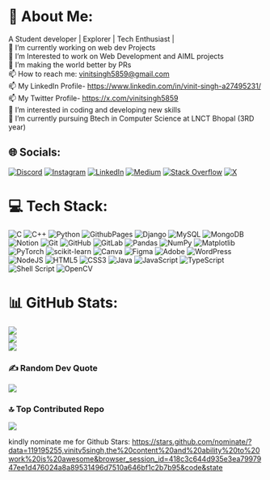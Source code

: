 


<!---
vinitv5singh/vinitv5singh is a ✨ special ✨ repository because its `README.md` (this file) appears on your GitHub profile.
You can click the Preview link to take a look at your changes.
--->

# 💫 About Me:
A Student developer | Explorer | Tech Enthusiast |<br>🔭 I’m currently working on web dev Projects<br>🌱 I’m Interested to work on Web Development and AIML projects<br>👯 I’m making the world better by PRs<br>📫 How to reach me: vinitsingh5859@gmail.com<br>📫 My LinkedIn Profile- https://www.linkedin.com/in/vinit-singh-a27495231/<br>📫 My Twitter Profile- https://x.com/vinitsingh5859<br>👀 I’m interested in coding and developing new skills<br>🌱 I’m currently pursuing Btech in Computer Science at LNCT Bhopal (3RD year)


## 🌐 Socials:
[![Discord](https://img.shields.io/badge/Discord-%237289DA.svg?logo=discord&logoColor=white)](https://discord.gg/#vinit8481) [![Instagram](https://img.shields.io/badge/Instagram-%23E4405F.svg?logo=Instagram&logoColor=white)](https://instagram.com/vinit0108) [![LinkedIn](https://img.shields.io/badge/LinkedIn-%230077B5.svg?logo=linkedin&logoColor=white)](https://linkedin.com/in/vinit-singh-a27495231/) [![Medium](https://img.shields.io/badge/Medium-12100E?logo=medium&logoColor=white)](https://medium.com/@@vinitsingh5859) [![Stack Overflow](https://img.shields.io/badge/-Stackoverflow-FE7A16?logo=stack-overflow&logoColor=white)](https://stackoverflow.com/users/22104512/vinit-singh) [![X](https://img.shields.io/badge/X-black.svg?logo=X&logoColor=white)](https://x.com/vinitsingh5859) 

# 💻 Tech Stack:
![C](https://img.shields.io/badge/c-%2300599C.svg?style=flat-square&logo=c&logoColor=white) ![C++](https://img.shields.io/badge/c++-%2300599C.svg?style=flat-square&logo=c%2B%2B&logoColor=white) ![Python](https://img.shields.io/badge/python-3670A0?style=flat-square&logo=python&logoColor=ffdd54) ![GithubPages](https://img.shields.io/badge/github%20pages-121013?style=flat-square&logo=github&logoColor=white) ![Django](https://img.shields.io/badge/django-%23092E20.svg?style=flat-square&logo=django&logoColor=white) ![MySQL](https://img.shields.io/badge/mysql-4479A1.svg?style=flat-square&logo=mysql&logoColor=white) ![MongoDB](https://img.shields.io/badge/MongoDB-%234ea94b.svg?style=flat-square&logo=mongodb&logoColor=white) ![Notion](https://img.shields.io/badge/Notion-%23000000.svg?style=flat-square&logo=notion&logoColor=white) ![Git](https://img.shields.io/badge/git-%23F05033.svg?style=flat-square&logo=git&logoColor=white) ![GitHub](https://img.shields.io/badge/github-%23121011.svg?style=flat-square&logo=github&logoColor=white) ![GitLab](https://img.shields.io/badge/gitlab-%23181717.svg?style=flat-square&logo=gitlab&logoColor=white) ![Pandas](https://img.shields.io/badge/pandas-%23150458.svg?style=flat-square&logo=pandas&logoColor=white) ![NumPy](https://img.shields.io/badge/numpy-%23013243.svg?style=flat-square&logo=numpy&logoColor=white) ![Matplotlib](https://img.shields.io/badge/Matplotlib-%23ffffff.svg?style=flat-square&logo=Matplotlib&logoColor=black) ![PyTorch](https://img.shields.io/badge/PyTorch-%23EE4C2C.svg?style=flat-square&logo=PyTorch&logoColor=white) ![scikit-learn](https://img.shields.io/badge/scikit--learn-%23F7931E.svg?style=flat-square&logo=scikit-learn&logoColor=white) ![Canva](https://img.shields.io/badge/Canva-%2300C4CC.svg?style=flat-square&logo=Canva&logoColor=white) ![Figma](https://img.shields.io/badge/figma-%23F24E1E.svg?style=flat-square&logo=figma&logoColor=white) ![Adobe](https://img.shields.io/badge/adobe-%23FF0000.svg?style=flat-square&logo=adobe&logoColor=white) ![WordPress](https://img.shields.io/badge/WordPress-%23117AC9.svg?style=flat-square&logo=WordPress&logoColor=white) ![NodeJS](https://img.shields.io/badge/node.js-6DA55F?style=flat-square&logo=node.js&logoColor=white) ![HTML5](https://img.shields.io/badge/html5-%23E34F26.svg?style=flat-square&logo=html5&logoColor=white) ![CSS3](https://img.shields.io/badge/css3-%231572B6.svg?style=flat-square&logo=css3&logoColor=white) ![Java](https://img.shields.io/badge/java-%23ED8B00.svg?style=flat-square&logo=openjdk&logoColor=white) ![JavaScript](https://img.shields.io/badge/javascript-%23323330.svg?style=flat-square&logo=javascript&logoColor=%23F7DF1E) ![TypeScript](https://img.shields.io/badge/typescript-%23007ACC.svg?style=flat-square&logo=typescript&logoColor=white) ![Shell Script](https://img.shields.io/badge/shell_script-%23121011.svg?style=flat-square&logo=gnu-bash&logoColor=white) ![OpenCV](https://img.shields.io/badge/opencv-%23white.svg?style=flat-square&logo=opencv&logoColor=white)
# 📊 GitHub Stats:
![](https://github-readme-stats.vercel.app/api?username=vinitv5singh&theme=radical&hide_border=false&include_all_commits=false&count_private=false)<br/>
![](https://github-readme-streak-stats.herokuapp.com/?user=vinitv5singh&theme=radical&hide_border=false)<br/>
![](https://github-readme-stats.vercel.app/api/top-langs/?username=vinitv5singh&theme=radical&hide_border=false&include_all_commits=false&count_private=false&layout=compact)

### ✍️ Random Dev Quote
![](https://quotes-github-readme.vercel.app/api?type=horizontal&theme=radical)

### 🔝 Top Contributed Repo
![](https://github-contributor-stats.vercel.app/api?username=vinitv5singh&limit=5&theme=dark&combine_all_yearly_contributions=true)

kindly nominate me for Github Stars: https://stars.github.com/nominate/?data=119195255,vinitv5singh,the%20content%20and%20ability%20to%20work%20is%20awesome&browser_session_id=418c3c644d935e3ea7997947ee1d476024a8a89531496d7510a646bf1c2b7b95&code&state




